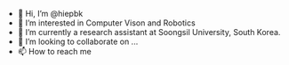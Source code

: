 - 👋 Hi, I’m @hiepbk
- 👀 I’m interested in Computer Vison and Robotics
- 🌱 I’m currently a research assistant at Soongsil University, South Korea.
- 💞️ I’m looking to collaborate on ...
- 📫 How to reach me

<!---
hiepbk/hiepbk is a ✨ special ✨ repository because its `README.md` (this file) appears on your GitHub profile.
You can click the Preview link to take a look at your changes.
--->
